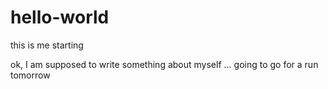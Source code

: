 # hello-world
this is me starting

ok, I am supposed to write something about myself ... going to go for a run tomorrow
